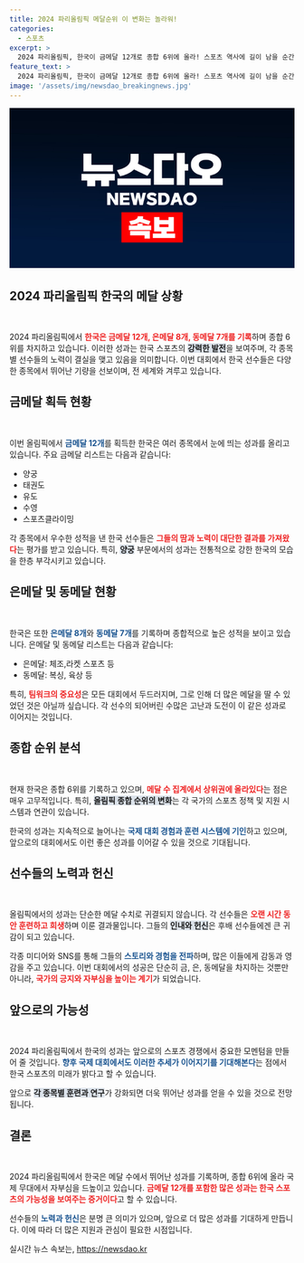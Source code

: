 ```yaml
---
title: 2024 파리올림픽 메달순위 이 변화는 놀라워!
categories:
  - 스포츠
excerpt: >
  2024 파리올림픽, 한국이 금메달 12개로 종합 6위에 올라! 스포츠 역사에 길이 남을 순간이 성큼 다가왔다. 숨 막히는 경쟁과 영광의 순간들을 놓치지 마세요!
feature_text: >
  2024 파리올림픽, 한국이 금메달 12개로 종합 6위에 올라! 스포츠 역사에 길이 남을 순간이 성큼 다가왔다. 숨 막히는 경쟁과 영광의 순간들을 놓치지 마세요!
image: '/assets/img/newsdao_breakingnews.jpg'
---
```


<p><img src="/assets/img/newsdao_breakingnews.jpg" alt="pcversion 속보" /></p>

<h2 data-ke-size="size26">2024 파리올림픽 한국의 메달 상황</h2>

<p data-ke-size="size16">&nbsp;</p>

<p>2024 파리올림픽에서 <b><span style="color: #ee2323;">한국은 금메달 12개, 은메달 8개, 동메달 7개를 기록</span></b>하며 종합 6위를 차지하고 있습니다. 이러한 성과는 한국 스포츠의 <b><span style="background-color: #21538527;">강력한 발전</span></b>을 보여주며, 각 종목별 선수들의 노력이 결실을 맺고 있음을 의미합니다. 이번 대회에서 한국 선수들은 다양한 종목에서 뛰어난 기량을 선보이며, 전 세계와 겨루고 있습니다. </p>

<h2 data-ke-size="size26">금메달 획득 현황</h2>

<p data-ke-size="size16">&nbsp;</p>

<p>이번 올림픽에서 <b><span style="color: #1a5490;">금메달 12개</span></b>를 획득한 한국은 여러 종목에서 눈에 띄는 성과를 올리고 있습니다. 주요 금메달 리스트는 다음과 같습니다:</p>

<ul>
    <li>양궁</li>
    <li>태권도</li>
    <li>유도</li>
    <li>수영</li>
    <li>스포츠클라이밍</li>
</ul>

<p>각 종목에서 우수한 성적을 낸 한국 선수들은 <b><span style="color: #ee2323;">그들의 땀과 노력이 대단한 결과를 가져왔다</span></b>는 평가를 받고 있습니다. 특히, <b><span style="background-color: #21538527;">양궁</span></b> 부문에서의 성과는 전통적으로 강한 한국의 모습을 한층 부각시키고 있습니다.</p>

<h2 data-ke-size="size26">은메달 및 동메달 현황</h2>

<p data-ke-size="size16">&nbsp;</p>

<p>한국은 또한 <b><span style="color: #1a5490;">은메달 8개</span></b>와 <b><span style="color: #1a5490;">동메달 7개</span></b>를 기록하며 종합적으로 높은 성적을 보이고 있습니다. 은메달 및 동메달 리스트는 다음과 같습니다:</p>

<ul>
    <li>은메달: 체조,라켓 스포츠 등</li>
    <li>동메달: 복싱, 육상 등</li>
</ul>

<p>특히, <b><span style="color: #ee2323;">팀워크의 중요성</span></b>은 모든 대회에서 두드러지며, 그로 인해 더 많은 메달을 딸 수 있었던 것은 아닐까 싶습니다. 각 선수의 되어버린 수많은 고난과 도전이 이 같은 성과로 이어지는 것입니다.</p>

<h2 data-ke-size="size26">종합 순위 분석</h2>

<p data-ke-size="size16">&nbsp;</p>

<p>현재 한국은 종합 6위를 기록하고 있으며, <b><span style="color: #ee2323;">메달 수 집계에서 상위권에 올라있다</span></b>는 점은 매우 고무적입니다. 특히, <b><span style="background-color: #21538527;">올림픽 종합 순위의 변화</span></b>는 각 국가의 스포츠 정책 및 지원 시스템과 연관이 있습니다.</p>

<p>한국의 성과는 지속적으로 늘어나는 <b><span style="color: #1a5490;">국제 대회 경험과 훈련 시스템에 기인</span></b>하고 있으며, 앞으로의 대회에서도 이런 좋은 성과를 이어갈 수 있을 것으로 기대됩니다. </p>

<h2 data-ke-size="size26">선수들의 노력과 헌신</h2>

<p data-ke-size="size16">&nbsp;</p>

<p>올림픽에서의 성과는 단순한 메달 수치로 귀결되지 않습니다. 각 선수들은 <b><span style="color: #ee2323;">오랜 시간 동안 훈련하고 희생</span></b>하며 이룬 결과물입니다. 그들의 <b><span style="background-color: #21538527;">인내와 헌신</span></b>은 후배 선수들에겐 큰 귀감이 되고 있습니다.</p>

<p>각종 미디어와 SNS를 통해 그들의 <b><span style="color: #1a5490;">스토리와 경험을 전파</span></b>하며, 많은 이들에게 감동과 영감을 주고 있습니다. 이번 대회에서의 성공은 단순히 금, 은, 동메달을 차지하는 것뿐만 아니라, <b><span style="color: #ee2323;">국가의 긍지와 자부심을 높이는 계기</span></b>가 되었습니다.</p>

<h2 data-ke-size="size26">앞으로의 가능성</h2>

<p data-ke-size="size16">&nbsp;</p>

<p>2024 파리올림픽에서 한국의 성과는 앞으로의 스포츠 경쟁에서 중요한 모멘텀을 만들어 줄 것입니다. <b><span style="color: #1a5490;">향후 국제 대회에서도 이러한 추세가 이어지기를 기대해본다</span></b>는 점에서 한국 스포츠의 미래가 밝다고 할 수 있습니다. </p>

<p>앞으로 <b><span style="background-color: #21538527;">각 종목별 훈련과 연구</span></b>가 강화되면 더욱 뛰어난 성과를 얻을 수 있을 것으로 전망됩니다.</p>

<h2 data-ke-size="size26">결론</h2>

<p data-ke-size="size16">&nbsp;</p>

<p>2024 파리올림픽에서 한국은 메달 수에서 뛰어난 성과를 기록하며, 종합 6위에 올라 국제 무대에서 자부심을 드높이고 있습니다. <b><span style="color: #ee2323;">금메달 12개를 포함한 많은 성과는 한국 스포츠의 가능성을 보여주는 증거이다</span></b>고 할 수 있습니다. </p>

<p>선수들의 <b><span style="color: #1a5490;">노력과 헌신</span></b>은 분명 큰 의미가 있으며, 앞으로 더 많은 성과를 기대하게 만듭니다. 이에 따라 더 많은 지원과 관심이 필요한 시점입니다.</p>
실시간 뉴스 속보는, <a href="https://newsdao.kr" rel="dofollow">https://newsdao.kr</a>


